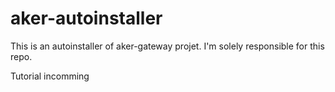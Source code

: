 # aker-autoinstaller
This is an autoinstaller of aker-gateway projet. I'm solely responsible for this repo.

Tutorial incomming
